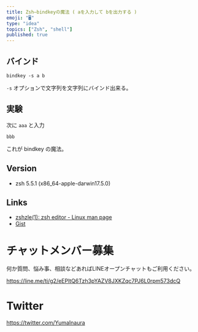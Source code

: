 ```yaml
---
title: Zsh—bindkeyの魔法 ( aを入力して bを出力する )
emoji: "🖥"
type: "idea"
topics: ["Zsh", "shell"]
published: true
---
```


## バインド


```
bindkey -s a b
```
`-s` オプションで文字列を文字列にバインド出来る。


## 実験

次に `aaa` と入力

```
bbb
```

これが bindkey の魔法。

## Version

- zsh 5.5.1 (x86_64-apple-darwin17.5.0)


## Links

- [zshzle(1): zsh editor - Linux man page](https://linux.die.net/man/1/zshzle)
- [Gist](https://gist.github.com/YumaInaura/42d5aa5403e80e390dd31f6c21cbe53d)








<!-- Update From Qiita API -->

# チャットメンバー募集


何か質問、悩み事、相談などあればLINEオープンチャットもご利用ください。

https://line.me/ti/g2/eEPltQ6Tzh3pYAZV8JXKZqc7PJ6L0rpm573dcQ





# Twitter


https://twitter.com/YumaInaura


<!-- Update From Qiita API -->


